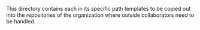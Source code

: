 This directory contains each in its specific path templates to be copied out into the repositories
of the organization where outside collaborators need to be handled.